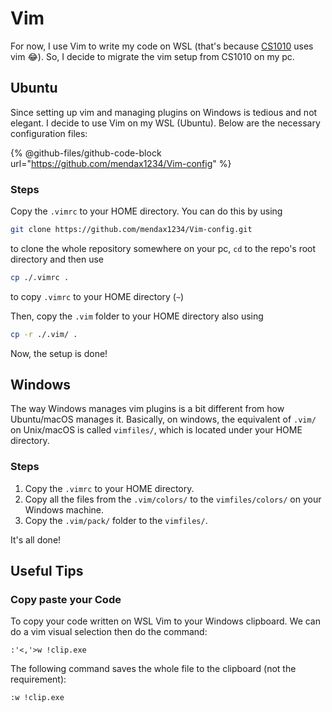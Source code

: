 # Vim

For now, I use Vim to write my code on WSL (that's because [CS1010](https://wenbo-notes.gitbook.io/cs1010-notes) uses vim :joy:). So, I decide to migrate the vim setup from CS1010 on my pc.

## Ubuntu

Since setting up vim and managing plugins on Windows is tedious and not elegant. I decide to use Vim on my WSL (Ubuntu). Below are the necessary configuration files:

{% @github-files/github-code-block url="https://github.com/mendax1234/Vim-config" %}

### Steps

Copy the `.vimrc` to your HOME directory. You can do this by using

```bash
git clone https://github.com/mendax1234/Vim-config.git
```

to clone the whole repository somewhere on your pc, `cd` to the repo's root directory and then use

```bash
cp ./.vimrc .
```

to copy `.vimrc` to your HOME directory (`~`)

Then, copy the `.vim` folder to your HOME directory also using&#x20;

```bash
cp -r ./.vim/ .
```

Now, the setup is done!

## Windows

The way Windows manages vim plugins is a bit different from how Ubuntu/macOS manages it. Basically, on windows, the equivalent of `.vim/` on Unix/macOS is called `vimfiles/`, which is located under your HOME directory.

### Steps

1. Copy the `.vimrc` to your HOME directory.
2. Copy all the files from the `.vim/colors/` to the `vimfiles/colors/` on your Windows machine.
3. Copy the `.vim/pack/` folder to the `vimfiles/`.

It's all done!

## Useful Tips

### Copy paste your Code

To copy your code written on WSL Vim to your Windows clipboard. We can do a vim visual selection then do the command:

```vim
:'<,'>w !clip.exe
```

The following command saves the whole file to the clipboard (not the requirement):

```vim
:w !clip.exe
```

